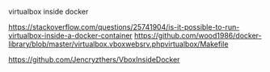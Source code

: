 virtualbox inside docker

https://stackoverflow.com/questions/25741904/is-it-possible-to-run-virtualbox-inside-a-docker-container
https://github.com/wood1986/docker-library/blob/master/virtualbox.vboxwebsrv.phpvirtualbox/Makefile

https://github.com/Jencryzthers/VboxInsideDocker